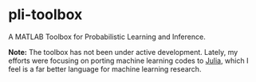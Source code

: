 pli-toolbox
===========

A MATLAB Toolbox for Probabilistic Learning and Inference.

**Note:** The toolbox has not been under active development. Lately, my efforts were focusing on porting machine learning codes to [Julia](http://julialang.org), which I feel is a far better language for machine learning research.
